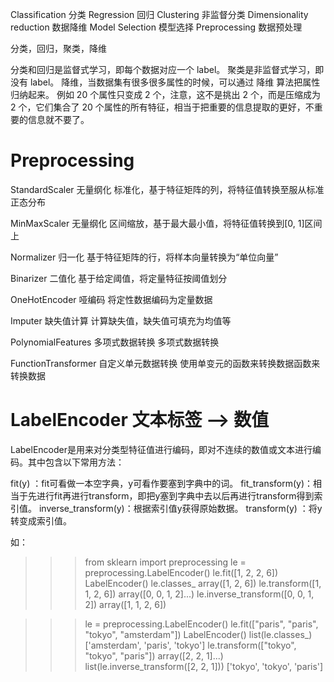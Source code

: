 ﻿Classification 分类
Regression 回归
Clustering 非监督分类
Dimensionality reduction 数据降维
Model Selection 模型选择
Preprocessing 数据预处理

分类，回归，聚类，降维

分类和回归是监督式学习，即每个数据对应一个 label。 
聚类是非监督式学习，即没有 label。
降维，当数据集有很多很多属性的时候，可以通过 降维 算法把属性归纳起来。
	例如 20 个属性只变成 2 个，注意，这不是挑出 2 个，而是压缩成为 2 个，它们集合了 20 个属性的所有特征，相当于把重要的信息提取的更好，不重要的信息就不要了。


#   Preprocessing
StandardScaler
无量纲化
标准化，基于特征矩阵的列，将特征值转换至服从标准正态分布


MinMaxScaler
无量纲化
区间缩放，基于最大最小值，将特征值转换到[0, 1]区间上


Normalizer
归一化
基于特征矩阵的行，将样本向量转换为“单位向量”


Binarizer
二值化
基于给定阈值，将定量特征按阈值划分


OneHotEncoder
哑编码
将定性数据编码为定量数据


Imputer
缺失值计算
计算缺失值，缺失值可填充为均值等


PolynomialFeatures
多项式数据转换
多项式数据转换


FunctionTransformer
自定义单元数据转换
使用单变元的函数来转换数据函数来转换数据




#   LabelEncoder  文本标签 --> 数值

LabelEncoder是用来对分类型特征值进行编码，即对不连续的数值或文本进行编码。其中包含以下常用方法：

fit(y) ：fit可看做一本空字典，y可看作要塞到字典中的词。 
fit_transform(y)：相当于先进行fit再进行transform，即把y塞到字典中去以后再进行transform得到索引值。 
inverse_transform(y)：根据索引值y获得原始数据。 
transform(y) ：将y转变成索引值。


如：

>>> from sklearn import preprocessing
>>> le = preprocessing.LabelEncoder()
>>> le.fit([1, 2, 2, 6])
LabelEncoder()
>>> le.classes_
array([1, 2, 6])
>>> le.transform([1, 1, 2, 6]) 
array([0, 0, 1, 2]...)
>>> le.inverse_transform([0, 0, 1, 2])
array([1, 1, 2, 6])

>>> le = preprocessing.LabelEncoder()
>>> le.fit(["paris", "paris", "tokyo", "amsterdam"])
LabelEncoder()
>>> list(le.classes_)
['amsterdam', 'paris', 'tokyo']
>>> le.transform(["tokyo", "tokyo", "paris"]) 
array([2, 2, 1]...)
>>> list(le.inverse_transform([2, 2, 1]))
['tokyo', 'tokyo', 'paris']